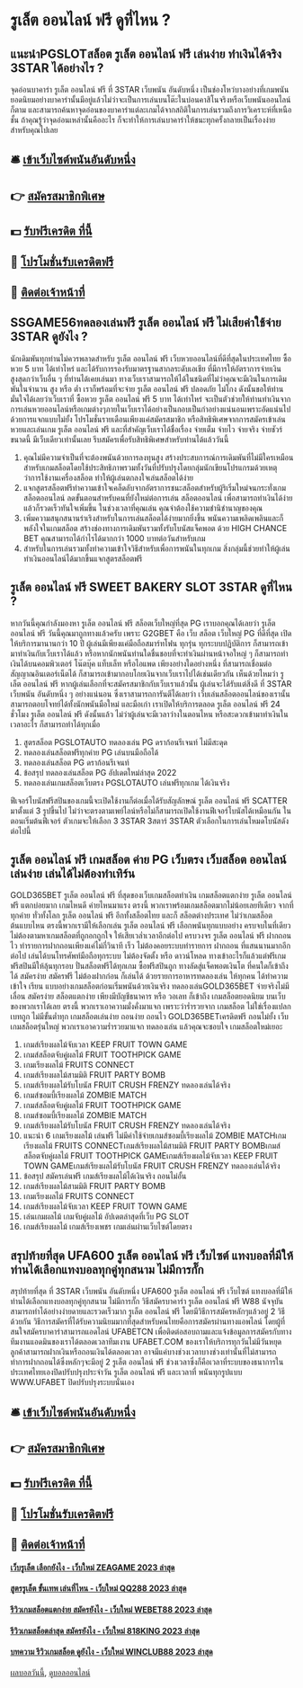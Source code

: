 # รูเล็ต ออนไลน์ ฟรี ดูที่ไหน ?
## แนะนำPGSLOTสล็อต รูเล็ต ออนไลน์ ฟรี เล่นง่าย ทำเงินได้จริง 3STAR ได้อย่างไร ?
จุดอ่อนบาคาร่า รูเล็ต ออนไลน์ ฟรี ที่ 3STAR เว็บพนัน อันดับหนึ่ง เป็นช่องโหว่บางอย่างที่เกมพนันยอดนิยมอย่างบาคาร่านั้นมีอยู่แล้วไม่ว่าจะเป็นการเล่นบนโต๊ะในบ่อนคาสิโนจริงหรือเว็บพนันออนไลน์ก็ตาม และสามารถค้นหาจุดอ่อนของบาคาร่าแต่ละเกมได้จากสถิติในการเล่นรวมถึงการวิเคราะห์ที่เหนือชั้น ถ้าคุณรู้ว่าจุดอ่อนเหล่านั้นคืออะไร ก็จะทำให้การเล่นบาคาร่าให้ชนะทุกครั้งกลายเป็นเรื่องง่ายสำหรับคุณไปเลย

## 🛎 [เข้าเว็บไซต์พนันอันดับหนึ่ง](https://bit.ly/3SdLNi2)
## 👉 [สมัครสมาชิกพิเศษ](https://bit.ly/3SdLNi2)
## 💵 [รับฟรีเครดิต ที่นี้](https://bit.ly/3dyRKHj)
## 👑 [โปรโมชั่นรับเครดิตฟรี](https://bit.ly/3dyRKHj)
## 📱 [ติดต่อเจ้าหน้าที่](https://bit.ly/3dyRKHj)

## SSGAME56ทดลองเล่นฟรี รูเล็ต ออนไลน์ ฟรี ไม่เสียค่าใช้จ่าย 3STAR ดูยังไง ?
นักเดิมพันทุกท่านไม่ควรพลาดสำหรับ รูเล็ต ออนไลน์ ฟรี เว็บหวยออนไลน์ที่ดีที่สุดในประเทศไทย ซื้อหวย 5 บาท ได้เท่าไหร่ และได้รับการรองรับมาตรฐานสากลระดับเอเชีย ที่มีการให้อัตราการจ่ายเงินสูงสุดกว่าเว็บอื่น ๆ ที่ท่านได้เคยเล่นมา ทางเว็บเราสามารถให้ได้ในชนิดที่ไม่ว่าคุณจะมีเงินในการเดิมพันในจำนวน สูง หรือ ต่ำ เราก็พร้อมที่จะจ่าย รูเล็ต ออนไลน์ ฟรี ปลอดภัย ไม่โกง ดังนั้นขอให้ท่านมั่นใจได้เลยว่าเว็บเราที่ ซื้อหวย รูเล็ต ออนไลน์ ฟรี 5 บาท ได้เท่าไหร่ จะเป็นตัวช่วยให้ท่านทำเงินจากการเล่นหวยออนไลน์หรือเกมต่างๆภายในเว็บเราได้อย่างเป็นกอบเป็นกำอย่างแน่นอนเพราะอัดแน่นไปด้วยการแจกแบบไม่ยั้ง โปรโมชั่นรายเดือนเพียงแค่สมัครสมาชิก หรือสิทธิพิเศษจากการสมัครเข้าเล่นหวยและเล่นเกม รูเล็ต ออนไลน์ ฟรี และที่สำคัญเว็บเราได้ชื่อเรื่อง จ่ายเต็ม จ่ายไว จ่ายจริง จ่ายชัวร์ ขนาดนี้ มีเว็บเดียวเท่านั้นเลย รีบสมัครเพื่อรับสิทธิพิเศษสำหรับท่านได้แล้ววันนี้
1. คุณไม่มีความจำเป็นที่จะต้องพนันด้วยการลงทุนสูง สร้างประสบการณ์การเดิมพันที่ไม่มีใครเหมือนสำหรับเกมสล็อตโดยใช้ประสิทธิภาพรวมทั้งวันที่ปรับปรุงโดยกลุ่มนักเขียนโปรแกรมด้วยเหตุว่าการใช้งานเครื่องสล็อต ทำให้ผู้เล่นตกลงใจเล่นสล็อตได้ง่าย
2. แจกสูตรสล็อตฟรีทำความเข้าใจเคล็ดลับจากอัตราการชนะสล็อตสำหรับผู้ริเริ่มใหม่จนกระทั่งเกมสล็อตออนไลน์ ลดขั้นตอนสำหรับคนที่ยังใหม่ต่อการเล่น สล็อตออนไลน์ เพื่อสามารถทำเงินได้ง่ายแล้วก็รวดเร็วทันใจเพิ่มขึ้น ในช่วงเวลาที่คุณเล่น คุณจำต้องใช้ความชำนิชำนาญของคุณ
3. เพิ่มความสนุกสนานร่าเริงสำหรับในการเล่นสล็อตได้ง่ายมากยิ่งขึ้น พนันความเพลิดเพลินและก็พลังใจในเกมสล็อต สร้างช่องทางการเดิมพันรวมทั้งรับโบนัสแจ็คพอต ด้วย HIGH CHANCE BET คุณสามารถได้กำไรได้มากกว่า 1000 บาทต่อวันสำหรับเกม
4. สำหรับในการเล่นรวมทั้งทำความเข้าใจวิธีสำหรับเพื่อการพนันในทุกเกม สิ่งกลุ่มนี้ช่วยทำให้ผู้เล่นทำเงินออนไลน์ได้มากขึ้นแจกสูตรสล็อตฟรี

## รูเล็ต ออนไลน์ ฟรี SWEET BAKERY SLOT 3STAR ดูที่ไหน ?
หากวันนี้คุณกำลังมองหา รูเล็ต ออนไลน์ ฟรี สล็อตเว็บใหญ่ที่สุด PG เราบอกคุณได้เลยว่า รูเล็ต ออนไลน์ ฟรี วันนี้คุณมาถูกทางแล้วครับ เพราะ G2GBET คือ เว็บ สล็อต เว็บใหญ่ PG ที่ดีที่สุด เปิดให้บริการมานานกว่า 10 ปี ผู้เล่นมีเพียงแค่มือถือสมาร์ทโฟน ทุกรุ่น ทุกระบบปฏิบัติการ ก็สามารถเข้ามาทำเงินกับเว็บเราได้แล้ว หรือหากนักพนันท่านใดชื่นชอบที่จะทำเงินผ่านหน้าจอใหญ่ ๆ ก็สามารถทำเงินได้บนคอมพิวเตอร์ โน๊ตบุ๊ค แท็บเล็ท หรือไอแพด เพียงอย่างใดอย่างหนึ่ง ที่สามารถเชื่อมต่อสัญญาณอินเตอร์เน็ตได้ ก็สามารถเข้ามากอบโกยเงินจากเว็บเราไปได้เช่นเดียวกัน เห็นด้วยไหมว่า รูเล็ต ออนไลน์ ฟรี หากผู้เล่นเลือกที่จะสมัครสมาชิกกับเว็บเราแล้วนั้น ผู้เล่นจะได้รับแต่สิ่งดี ที่ 3STAR เว็บพนัน อันดับหนึ่ง ๆ อย่างแน่นอน ซึ่งเราสามารถการันตีได้เลยว่า เว็บเล่นสล็อตออนไลน์ของเรานั้น สามารถตอบโจทย์ได้ทั้งนักพนันมือใหม่ และมือเก่า เราเปิดให้บริการตลอด รูเล็ต ออนไลน์ ฟรี 24 ชั่วโมง รูเล็ต ออนไลน์ ฟรี ดังนั้นแล้ว ไม่ว่าผู้เล่นจะมีเวลาว่างในตอนไหน หรือสะดวกเข้ามาทำเงินในเวลาอะไร ก็สามารถทำได้ทุกเมื่อ
1. สูตรสล็อต PGSLOTAUTO ทดลองเล่น PG ดราก้อนรีเจนท์ ไม่มีสะดุด
2. ทดลองเล่นสล็อตฟรีทุกค่าย PG เล่นบนมือถือได้
3. ทดลองเล่นสล็อต PG ดราก้อนรีเจนท์
4. ข้อสรุป ทดลองเล่นสล็อต PG อัปเดตใหม่ล่าสุด 2022
5. ทดลองเล่นเกมสล็อตเว็บตรง PGSLOTAUTO เล่นฟรีทุกเกม ได้เงินจริง

ฟีเจอร์โบนัสฟรีสปินของเกมนี้จะเปิดใช้งานก็ต่อเมื่อได้รับสัญลักษณ์ รูเล็ต ออนไลน์ ฟรี SCATTER มาตั้งแต่ 3 รูปขึ้นไป ไม่ว่าจะตรงตามเพย์ไลน์หรือไม่ก็สามารถเปิดใช้งานฟีเจอร์โบนัสได้เหมือนกัน ในตอนเริ่มต้นฟีเจอร์ ตัวเกมจะให้เลือก 3 3STAR 3สตาร์ 3STAR ตัวเลือกในการเล่นโหมดโบนัสดังต่อไปนี้

## รูเล็ต ออนไลน์ ฟรี เกมสล็อต ค่าย PG เว็บตรง เว็บสล็อต ออนไลน์ เล่นง่าย เล่นได้ไม่ต้องทำเทิร์น
GOLD365BET รูเล็ต ออนไลน์ ฟรี ที่สุดของเว็บเกมสล็อตทำเงิน เกมสล็อตแตกง่าย รูเล็ต ออนไลน์ ฟรี แตกบ่อยมาก เกมไหนดี ค่ายไหนมาแรง ตรงนี้ พวกเราพร้อมเกมสล็อตมากไม่น้อยเลยทีเดียว จากที่ ทุกค่าย ทั่วทั้งโลก รูเล็ต ออนไลน์ ฟรี อีกทั้งสล็อตไทย และก็ สล็อตต่างประเทศ ไม่ว่าเกมสล็อตต้นแบบไหน ตรงนี้พวกเรามีให้เลือกเล่น รูเล็ต ออนไลน์ ฟรี เลือกพนันทุกแบบอย่าง ครบจบในที่เดียว ไม่ต้องตามหาเกมสล็อตที่ถูกอกถูกใจ ให้เสียเวล่ำเวลาอีกต่อไป ครบวงจร รูเล็ต ออนไลน์ ฟรี ฝากถอนไว ทำรายการฝากถอนเพียงแค่ไม่กี่วินาที เร็ว ไม่ต้องคอยระบบทำรายการ ฝากถอน ที่แสนนานมากอีกต่อไป เล่นได้บนโทรศัพท์มือถือทุกระบบ ไม่ต้องจัดตั้ง หรือ ดาวน์โหลด ทางเข้าอะไรก็แล้วแต่ฟรีเกม ฟรีสปินมีให้ลุ้นทุกรอบ ปั่นสล็อตฟรีได้ทุกเกม ซื้อฟรีสปินถูก ทางลัดสู่แจ็คพอตเงินโต ที่คนใดก็เข้าถึงได้ สมัครง่าย สมัครฟรี ไม่ต้องฝากก่อน ก็เล่นได้ ด้วยรายการอาหารทดลองเล่น ให้ทุกคน ได้ทำความเข้าใจ เรียน แบบอย่างเกมสล็อตก่อนเริ่มพนันด้วยเงินจริง ทดลองเล่นGOLD365BET จ่ายจริงไม่มีเลื่อน สมัครง่าย สล็อตแตกง่าย เพียงมีบัญชีธนาคาร หรือ วอเลท ก็เข้าถึง เกมสล็อตยอดนิยม บนเว็บของพวกเราได้เลย ตรงนี้ พวกเราเอาความมั่งคั่งมาแจก เพราะว่าร่ำรวยจาก เกมสล็อต ไม่ใช่เรื่องแปลก เบทถูก ไม่มีขั้นต่ำทุก เกมสล็อตเล่นง่าย ถอนง่าย ถอนไว GOLD365BETเครดิตฟรี ถอนไม่ยั้ง เว็บเกมสล็อตรุ่นใหญ่ พวกเราเอาความร่ำรวยมาแจก ทดลองเล่น แล้วคุณจะชอบใจ เกมสล็อตใหม่เยอะ
1. เกมส์เรียงผลไม้จับเวลา KEEP FRUIT TOWN GAME
2. เกมส์สล็อตจับคู่ผลไม้ FRUIT TOOTHPICK GAME
3. เกมเรียงผลไม้ FRUITS CONNECT
4. เกมส์เรียงผลไม้สามมิติ FRUIT PARTY BOMB
5. เกมส์เรียงผลไม้รับโบนัส FRUIT CRUSH FRENZY ทดลองเล่นได้จริง
6. เกมส์ซอมบี้เรียงผลไม้ ZOMBIE MATCH
7. เกมส์สล็อตจับคู่ผลไม้ FRUIT TOOTHPICK GAME
8. เกมส์ซอมบี้เรียงผลไม้ ZOMBIE MATCH
9. เกมส์เรียงผลไม้รับโบนัส FRUIT CRUSH FRENZY ทดลองเล่นได้จริง
10. แนะนำ 6 เกมเรียงผลไม้ เล่นฟรี ไม่มีค่าใช้จ่ายเกมส์ซอมบี้เรียงผลไม้ ZOMBIE MATCHเกมเรียงผลไม้ FRUITS CONNECTเกมส์เรียงผลไม้สามมิติ FRUIT PARTY BOMBเกมส์สล็อตจับคู่ผลไม้ FRUIT TOOTHPICK GAMEเกมส์เรียงผลไม้จับเวลา KEEP FRUIT TOWN GAMEเกมส์เรียงผลไม้รับโบนัส FRUIT CRUSH FRENZY ทดลองเล่นได้จริง
11. ข้อสรุป สมัครเล่นฟรี เกมส์เรียงผลไม้ได้เงินจริง ถอนไม่อั้น
12. เกมส์เรียงผลไม้สามมิติ FRUIT PARTY BOMB
13. เกมเรียงผลไม้ FRUITS CONNECT
14. เกมส์เรียงผลไม้จับเวลา KEEP FRUIT TOWN GAME
15. เล่นเกมผลไม้ เกมจับคู่ผลไม้ อัปเดตล่าสุดที่เว็บ PG SLOT
16. เกมส์เรียงผลไม้ เกมส์เรียงเพชร เกมเล่นผ่านเว็บไซต์โดยตรง

## สรุปท้ายที่สุด UFA600 รูเล็ต ออนไลน์ ฟรี เว็บไซต์ แทงบอลที่มีให้ท่านได้เลือกแทงบอลทุกคู่ทุกสนาม ไม่มีการกั๊ก
สรุปท้ายที่สุด ที่ 3STAR เว็บพนัน อันดับหนึ่ง UFA600 รูเล็ต ออนไลน์ ฟรี เว็บไซต์ แทงบอลที่มีให้ท่านได้เลือกแทงบอลทุกคู่ทุกสนาม ไม่มีการกั๊ก วิธีสมัครบาคาร่า รูเล็ต ออนไลน์ ฟรี W88 นัจจุบันสามารถทำได้อย่างง่ายดายและรวดเร็วมาก รูเล็ต ออนไลน์ ฟรี โดยมีวิธีการสมัครหลักๆแล้วอยู่ 2 วิธีด้วยกัน วิธีการสมัครที่ได้รับความนิยมมากที่สุดสำหรับคนไทยคือการสมัครผ่านทางแอพไลน์ โดยผู้ที่สนใจสมัครบาคาร่าสามารถแอดไลน์ UFABETCN เพื่อติดต่อสอบถามและแจ้งข้อมูลการสมัครกับทางทีมงานแอดมินของเราได้ตลอดเวลาทีมเงาน UFABET.COM ของเราให้บริการทุกวันไม่มีวันหยุด ลูกค้าสามารถฝากเงินหรือถอนเงินได้ตลอดเวลา อาจมีแค่บางช่วงเวลาบางช่วงเท่านั้นที่ไม่สามารถทำการฝากถอนได้ซึ่งหลักๆจะมีอยู่ 2 รูเล็ต ออนไลน์ ฟรี ช่วงเวลาซึ่งก็คือเวลาที่ระบบของธนาการในประเทศไทยเองปิดปรับปรุงประจำวัน รูเล็ต ออนไลน์ ฟรี และเวลาที่ พนันทุกรูปแบบ WWW.UFABET ปิดปรับปรุงระบบนั่นเอง

## 🛎 [เข้าเว็บไซต์พนันอันดับหนึ่ง](https://bit.ly/3SdLNi2)
## 👉 [สมัครสมาชิกพิเศษ](https://bit.ly/3SdLNi2)
## 💵 [รับฟรีเครดิต ที่นี้](https://bit.ly/3dyRKHj)
## 👑 [โปรโมชั่นรับเครดิตฟรี](https://bit.ly/3dyRKHj)
## 📱 [ติดต่อเจ้าหน้าที่](https://bit.ly/3dyRKHj)

#### [เว็บรูเล็ต เลือกยังไง - เว็บใหม่ ZEAGAME 2023 ล่าสุด](https://atom.io/themes/เว็บรูเล็ต%20เลือกยังไง%20-%20เว็บใหม่%20zeagame%202023%20ล่าสุด)
#### [สูตรรูเล็ต ขั้นเทพ เล่นที่ไหน - เว็บใหม่ QQ288 2023 ล่าสุด](https://atom.io/themes/สูตรรูเล็ต%20ขั้นเทพ%20เล่นที่ไหน%20-%20เว็บใหม่%20qq288%202023%20ล่าสุด)
#### [รีวิวเกมสล็อตแตกง่าย สมัครยังไง - เว็บใหม่ WEBET88 2023 ล่าสุด](https://atom.io/themes/รีวิวเกมสล็อตแตกง่าย%20สมัครยังไง%20-%20เว็บใหม่%20webet88%202023%20ล่าสุด)
#### [รีวิวเกมสล็อตล่าสุด สมัครยังไง - เว็บใหม่ 818KING 2023 ล่าสุด](https://atom.io/themes/รีวิวเกมสล็อตล่าสุด%20สมัครยังไง%20-%20เว็บใหม่%20818king%202023%20ล่าสุด)
#### [บทความ รีวิวเกมสล็อต ดูยังไง - เว็บใหม่ WINCLUB88 2023 ล่าสุด](https://atom.io/themes/บทความ%20รีวิวเกมสล็อต%20ดูยังไง%20-%20เว็บใหม่%20winclub88%202023%20ล่าสุด)

[ผลบอลวันนี้](https://siamsport.tv "ผลบอลวันนี้"), [ดูบอลออนไลน์](https://siamsport.tv/ดูบอลสด "ดูบอลออนไลน์")